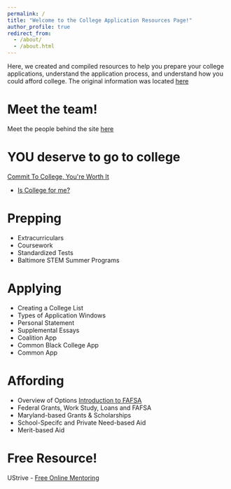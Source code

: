 ```yaml
---
permalink: /
title: "Welcome to the College Application Resources Page!"
author_profile: true
redirect_from: 
  - /about/
  - /about.html
---
```


Here, we created and compiled resources to help you prepare your college applications, understand the application process, and understand how you could afford college. The original information was located [here](https://linktr.ee/ideaoutreach)  

Meet the team!
======
Meet the people behind the site [here](https://ideaoutreach.wixsite.com/meettheteam) 

YOU deserve to go to college
======
[Commit To College, You're Worth It](https://youtu.be/5HtzllgR_qQ)

- [Is College for me?](https://docs.google.com/document/d/1ZsgO9ipsiVw1Avq8wlrkiFXQZby4J2rC5QkqM104_tM/edit?tab=t.0#heading=h.r7qiv4mnqd4m) 

Prepping
======
- Extracurriculars
- Coursework
- Standardized Tests
- Baltimore STEM Summer Programs

Applying
======
- Creating a College List
- Types of Application Windows
- Personal Statement
- Supplemental Essays
- Coalition App
- Common Black College App
- Common App

Affording
======
- Overview of Options
  [Introduction to FAFSA](https://www.youtube.com/watch?v=emZm2RRuMDU&t=13s)
- Federal Grants, Work Study, Loans and FAFSA
- Maryland-based Grants & Scholarships
- School-Specifc and Private Need-based Aid
- Merit-based Aid

Free Resource!
======
UStrive - [Free Online Mentoring](https://ustrive.com/)
